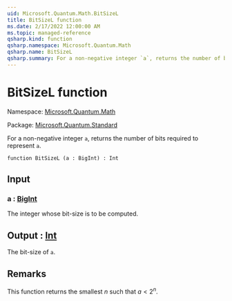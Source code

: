 ```yaml
---
uid: Microsoft.Quantum.Math.BitSizeL
title: BitSizeL function
ms.date: 2/17/2022 12:00:00 AM
ms.topic: managed-reference
qsharp.kind: function
qsharp.namespace: Microsoft.Quantum.Math
qsharp.name: BitSizeL
qsharp.summary: For a non-negative integer `a`, returns the number of bits required to represent `a`.
---
```


# BitSizeL function

Namespace: [Microsoft.Quantum.Math](xref:Microsoft.Quantum.Math)

Package: [Microsoft.Quantum.Standard](https://nuget.org/packages/Microsoft.Quantum.Standard)


For a non-negative integer `a`, returns the number of bits required to represent `a`.

```qsharp
function BitSizeL (a : BigInt) : Int
```


## Input

### a : [BigInt](xref:microsoft.quantum.qsharp.valueliterals#bigint-literals)

The integer whose bit-size is to be computed.



## Output : [Int](xref:microsoft.quantum.qsharp.valueliterals#int-literals)

The bit-size of `a`.

## Remarks

This function returns the smallest $n$ such that $a < 2^n$.